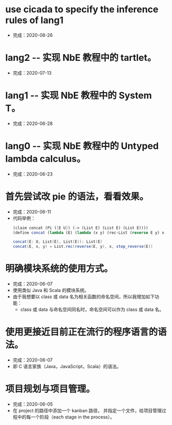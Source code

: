 # use cicada to specify the inference rules of lang1

- 完成：2020-08-26

# lang2 -- 实现 NbE 教程中的 tartlet。

- 完成：2020-07-13

# lang1 -- 实现 NbE 教程中的 System T。

- 完成：2020-06-28

# lang0 -- 实现 NbE 教程中的 Untyped lambda calculus。

- 完成：2020-06-23

# 首先尝试改 pie 的语法，看看效果。

- 完成：2020-06-11
- 代码举例：
  ``` scheme
  (claim concat (Pi ([E U]) (-> (List E) (List E) (List E))))
  (define concat (lambda (E) (lambda (x y) (rec-List (reverse E y) x (step-reverse E)))))
  ```
  ``` scala
  concat(E: U, List(E), List(E)): List(E)
  concat(E, x, y) = List.rec(reverse(E, y), x, step_reverse(E))
  ```

# 明确模块系统的使用方式。

- 完成：2020-06-07
- 使用类似 Java 和 Scala 的模块系统。
- 由于我想要以 class 或 data 名为相关函数的命名空间，所以我增加如下功能：
  - class 或 data 与命名空间同名时，命名空间可以作为 class 或 data 名。

# 使用更接近目前正在流行的程序语言的语法。

- 完成：2020-06-07
- 即 C 语言家族（Java，JavaScript，Scala）的语法。

# 项目规划与项目管理。

- 完成：2020-06-05
- 在 project 的路径中添加一个 kanban 路径，
  并指定一个文件，给项目管理过程中的每一个阶段（each stage in the process）。
